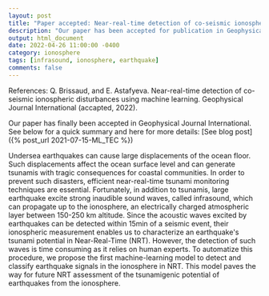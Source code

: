 ```yaml
---
layout: post
title: "Paper accepted: Near-real-time detection of co-seismic ionospheric disturbances using machine learning"
description: "Our paper has been accepted for publication in Geophysical Journal International."
output: html_document
date: 2022-04-26 11:00:00 -0400
category: ionosphere
tags: [infrasound, ionosphere, earthquake]
comments: false
---
```


References:
Q. Brissaud, and E. Astafyeva. Near-real-time detection of co-seismic ionospheric disturbances using machine learning. Geophysical Journal International (accapted, 2022).

Our paper has finally been accepted in Geophysical Journal International. See below for a quick summary and here for more details: [See blog post]({% post_url 2021-07-15-ML_TEC %})

Undersea earthquakes can cause large displacements of the ocean floor. Such displacements affect the ocean surface level and can generate  tsunamis with tragic consequences for coastal communities. In order to prevent such disasters, efficient near-real-time tsunami monitoring techniques are essential. Fortunately, in addition to tsunamis, large earthquake excite strong inaudible sound waves, called infrasound, which can propagate up to the ionosphere, an electrically charged atmospheric layer between 150-250 km altitude. Since the acoustic waves excited by earthquakes can be detected within 15min of a seismic event, their ionospheric measurement enables us to characterize an earthquake's tsunami potential in Near-Real-Time (NRT). However, the detection of such waves is time consuming as it relies on human experts. To automatize this procedure, we propose the first machine-learning model to detect and classify earthquake signals in the ionosphere in NRT. This model paves the way for future NRT assessment of the tsunamigenic potential of earthquakes from the ionosphere.